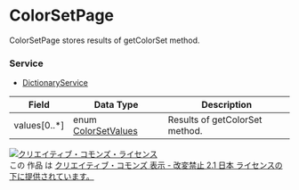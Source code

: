 # ColorSetPage
ColorSetPage stores results of getColorSet method.
### Service
+ [DictionaryService](../services/DictionaryService.md)

| Field | Data Type | Description | 
|---|---|---|
| values[0..*]| enum <a href="../data/ColorSetValues.md">ColorSetValues</a>| Results of getColorSet method. |
<a rel="license" href="http://creativecommons.org/licenses/by-nd/2.1/jp/"><img alt="クリエイティブ・コモンズ・ライセンス" style="border-width:0" src="https://i.creativecommons.org/l/by-nd/2.1/jp/88x31.png" /></a><br />この 作品 は <a rel="license" href="http://creativecommons.org/licenses/by-nd/2.1/jp/">クリエイティブ・コモンズ 表示 - 改変禁止 2.1 日本 ライセンスの下に提供されています。</a>
